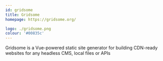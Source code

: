 ```yaml
---
id: gridsome
title: Gridsome
homepage: https://gridsome.org/

logo: ./gridsome.png
colour: '#00835c'
---
```


Gridsome is a Vue-powered static site generator for building CDN-ready websites for any headless CMS, local files or APIs
